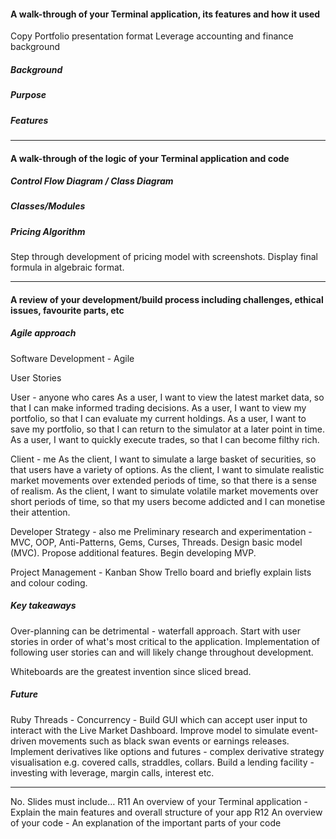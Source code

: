 #### A walk-through of your Terminal application, its features and how it used

Copy Portfolio presentation format
Leverage accounting and finance background

##### Background

##### Purpose

##### Features

<hr>

#### A walk-through of the logic of your Terminal application and code

##### Control Flow Diagram / Class Diagram

##### Classes/Modules

##### Pricing Algorithm
Step through development of pricing model with screenshots.
Display final formula in algebraic format.

<hr>

#### A review of your development/build process including challenges, ethical issues, favourite parts, etc

##### Agile approach

Software Development - Agile

User Stories

User - anyone who cares
As a user, I want to view the latest market data, so that I can make informed trading decisions.
As a user, I want to view my portfolio, so that I can evaluate my current holdings.
As a user, I want to save my portfolio, so that I can return to the simulator at a later point in time.
As a user, I want to quickly execute trades, so that I can become filthy rich.

Client - me
As the client, I want to simulate a large basket of securities, so that users have a variety of options.
As the client, I want to simulate realistic market movements over extended periods of time, so that there is a sense of realism.
As the client, I want to simulate volatile market movements over short periods of time, so that my users become addicted and I can monetise their attention.

Developer Strategy - also me
Preliminary research and experimentation - MVC, OOP, Anti-Patterns, Gems, Curses, Threads.
Design basic model (MVC). Propose additional features.
Begin developing MVP.

Project Management - Kanban
Show Trello board and briefly explain lists and colour coding.

##### Key takeaways
Over-planning can be detrimental - waterfall approach.
Start with user stories in order of what's most critical to the application.
Implementation of following user stories can and will likely change throughout development.

Whiteboards are the greatest invention since sliced bread.

##### Future
Ruby Threads - Concurrency - Build GUI which can accept user input to interact with the Live Market Dashboard.
Improve model to simulate event-driven movements such as black swan events or earnings releases.
Implement derivatives like options and futures - complex derivative strategy visualisation e.g. covered calls, straddles, collars.
Build a lending facility - investing with leverage, margin calls, interest etc.

<hr>
No.	Slides must include…
R11	An overview of your Terminal application - Explain the main features and overall structure of your app
R12	An overview of your code	- An explanation of the important parts of your code